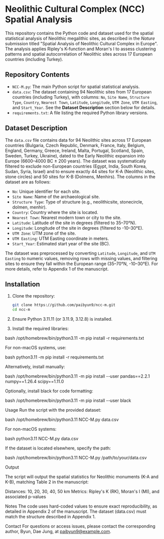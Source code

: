# Neolithic Cultural Complex (NCC) Spatial Analysis

This repository contains the Python code and dataset used for the spatial statistical analysis of Neolithic megalithic sites, as described in the *Nature* submission titled "Spatial Analysis of Neolithic Cultural Complex in Europe". The analysis applies Ripley's K-function and Moran's I to assess clustering patterns and spatial autocorrelation of Neolithic sites across 17 European countries (including Turkey).

## Repository Contents
- `NCC-M.py`: The main Python script for spatial statistical analysis.
- `data.csv`: The dataset containing 94 Neolithic sites from 17 European countries (including Turkey), with columns: `No`, `Site Name`, `Structure Type`, `Country`, `Nearest Town`, `Latitude`, `Longitude`, `UTM Zone`, `UTM Easting`, and `Start_Year`. See the **Dataset Description** section below for details.
- `requirements.txt`: A file listing the required Python library versions.

## Dataset Description
The `data.csv` file contains data for 94 Neolithic sites across 17 European countries (Bulgaria, Czech Republic, Denmark, France, Italy, Belgium, England, Germany, Greece, Ireland, Malta, Portugal, Scotland, Spain, Sweden, Turkey, Ukraine), dated to the Early Neolithic expansion into Europe (6600–4000 BC ± 200 years). The dataset was systematically filtered to exclude non-European countries (Egypt, India, South Korea, Sudan, Syria, Israel) and to ensure exactly 44 sites for K-A (Neolithic sites, stone circles) and 50 sites for K-B (Dolmens, Menhirs). The columns in the dataset are as follows:
- `No`: Unique identifier for each site.
- `Site Name`: Name of the archaeological site.
- `Structure Type`: Type of structure (e.g., neolithicsite, stonecircle, dolmen, menhir).
- `Country`: Country where the site is located.
- `Nearest Town`: Nearest modern town or city to the site.
- `Latitude`: Latitude of the site in degrees (filtered to 35–70°N).
- `Longitude`: Longitude of the site in degrees (filtered to -10–30°E).
- `UTM Zone`: UTM zone of the site.
- `UTM Easting`: UTM Easting coordinate in meters.
- `Start_Year`: Estimated start year of the site (BC).

The dataset was preprocessed by converting `Latitude`, `Longitude`, and `UTM Easting` to numeric values, removing rows with missing values, and filtering sites to ensure they fall within the European range (35–70°N, -10–30°E). For more details, refer to Appendix 1 of the manuscript.

## Installation
1. Clone the repository:
   ```bash
   git clone https://github.com/paibyun9/ncc-m.git
   cd ncc-m


2. Ensure Python 3.11.11 (or 3.11.9, 3.12.8) is installed.

3. Install the required libraries:

bash
/opt/homebrew/bin/python3.11 -m pip install -r requirements.txt

For non-macOS systems, use:

bash
python3.11 -m pip install -r requirements.txt

Alternatively, install manually:

bash
/opt/homebrew/bin/python3.11 -m pip install --user pandas==2.2.1 numpy==1.26.4 scipy==1.11.0

Optionally, install black for code formatting:

bash
/opt/homebrew/bin/python3.11 -m pip install --user black

Usage
Run the script with the provided dataset:

bash
/opt/homebrew/bin/python3.11 NCC-M.py data.csv

For non-macOS systems:

bash
python3.11 NCC-M.py data.csv

If the dataset is located elsewhere, specify the path:

bash
/opt/homebrew/bin/python3.11 NCC-M.py /path/to/your/data.csv

Output

The script will output the spatial statistics for Neolithic monuments (K-A and K-B), matching Table 2 in the manuscript:

Distances: 10, 20, 30, 40, 50 km
Metrics: Ripley's K (RK), Moran's I (MI), and associated p-values

Notes
The code uses hard-coded values to ensure exact reproducibility, as detailed in Appendix 2 of the manuscript.
The dataset (data.csv) must match the structure described in Appendix 1.

Contact
For questions or access issues, please contact the corresponding author, Byun, Dae Jung, at paibyun9@example.com.
